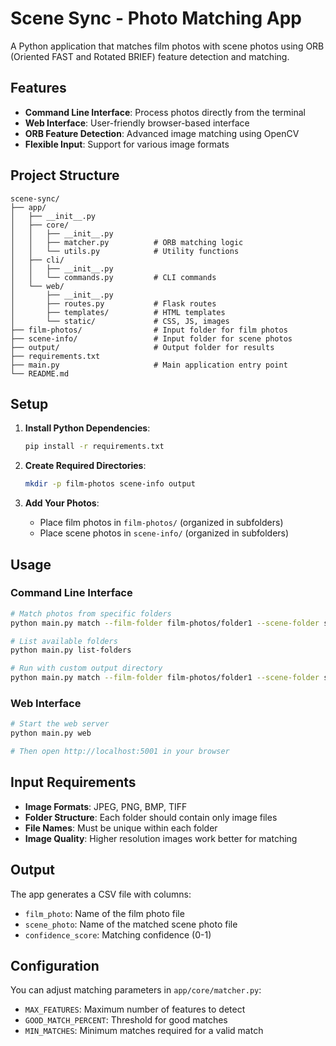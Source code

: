 # Scene Sync - Photo Matching App

A Python application that matches film photos with scene photos using ORB (Oriented FAST and Rotated BRIEF) feature detection and matching.

## Features

- **Command Line Interface**: Process photos directly from the terminal
- **Web Interface**: User-friendly browser-based interface
- **ORB Feature Detection**: Advanced image matching using OpenCV
- **Flexible Input**: Support for various image formats

## Project Structure

```
scene-sync/
├── app/
│   ├── __init__.py
│   ├── core/
│   │   ├── __init__.py
│   │   ├── matcher.py          # ORB matching logic
│   │   └── utils.py            # Utility functions
│   ├── cli/
│   │   ├── __init__.py
│   │   └── commands.py         # CLI commands
│   └── web/
│       ├── __init__.py
│       ├── routes.py           # Flask routes
│       ├── templates/          # HTML templates
│       └── static/             # CSS, JS, images
├── film-photos/                # Input folder for film photos
├── scene-info/                 # Input folder for scene photos
├── output/                     # Output folder for results
├── requirements.txt
├── main.py                     # Main application entry point
└── README.md
```

## Setup

1. **Install Python Dependencies**:
   ```bash
   pip install -r requirements.txt
   ```

2. **Create Required Directories**:
   ```bash
   mkdir -p film-photos scene-info output
   ```

3. **Add Your Photos**:
   - Place film photos in `film-photos/` (organized in subfolders)
   - Place scene photos in `scene-info/` (organized in subfolders)

## Usage

### Command Line Interface

```bash
# Match photos from specific folders
python main.py match --film-folder film-photos/folder1 --scene-folder scene-info/folder2

# List available folders
python main.py list-folders

# Run with custom output directory
python main.py match --film-folder film-photos/folder1 --scene-folder scene-info/folder2 --output output/results.csv
```

### Web Interface

```bash
# Start the web server
python main.py web

# Then open http://localhost:5001 in your browser
```

## Input Requirements

- **Image Formats**: JPEG, PNG, BMP, TIFF
- **Folder Structure**: Each folder should contain only image files
- **File Names**: Must be unique within each folder
- **Image Quality**: Higher resolution images work better for matching

## Output

The app generates a CSV file with columns:
- `film_photo`: Name of the film photo file
- `scene_photo`: Name of the matched scene photo file
- `confidence_score`: Matching confidence (0-1)

## Configuration

You can adjust matching parameters in `app/core/matcher.py`:
- `MAX_FEATURES`: Maximum number of features to detect
- `GOOD_MATCH_PERCENT`: Threshold for good matches
- `MIN_MATCHES`: Minimum matches required for a valid match 